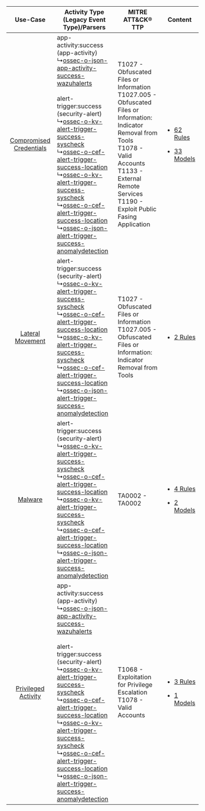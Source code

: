 |    Use-Case    | Activity Type (Legacy Event Type)/Parsers    | MITRE ATT&CK® TTP    | Content    |
|:----:| ---- | ---- | ---- |
| [Compromised Credentials](../../../UseCases/uc_compromised_credentials.md) |  app-activity:success (app-activity)<br> ↳[ossec-o-json-app-activity-success-wazuhalerts](Ps/pC_ossecojsonappactivitysuccesswazuhalerts.md)<br><br> alert-trigger:success (security-alert)<br> ↳[ossec-o-kv-alert-trigger-success-syscheck](Ps/pC_ossecokvalerttriggersuccesssyscheck.md)<br> ↳[ossec-o-cef-alert-trigger-success-location](Ps/pC_ossecocefalerttriggersuccesslocation.md)<br> ↳[ossec-o-kv-alert-trigger-success-syscheck](Ps/pC_ossecokvalerttriggersuccesssyscheck.md)<br> ↳[ossec-o-cef-alert-trigger-success-location](Ps/pC_ossecocefalerttriggersuccesslocation.md)<br> ↳[ossec-o-json-alert-trigger-success-anomalydetection](Ps/pC_ossecojsonalerttriggersuccessanomalydetection.md)<br> | T1027 - Obfuscated Files or Information<br>T1027.005 - Obfuscated Files or Information: Indicator Removal from Tools<br>T1078 - Valid Accounts<br>T1133 - External Remote Services<br>T1190 - Exploit Public Fasing Application<br> | [<ul><li>62 Rules</li></ul><ul><li>33 Models</li></ul>](RM/r_m_ossec_ossec_Compromised_Credentials.md) |
|        [Lateral Movement](../../../UseCases/uc_lateral_movement.md)        |  alert-trigger:success (security-alert)<br> ↳[ossec-o-kv-alert-trigger-success-syscheck](Ps/pC_ossecokvalerttriggersuccesssyscheck.md)<br> ↳[ossec-o-cef-alert-trigger-success-location](Ps/pC_ossecocefalerttriggersuccesslocation.md)<br> ↳[ossec-o-kv-alert-trigger-success-syscheck](Ps/pC_ossecokvalerttriggersuccesssyscheck.md)<br> ↳[ossec-o-cef-alert-trigger-success-location](Ps/pC_ossecocefalerttriggersuccesslocation.md)<br> ↳[ossec-o-json-alert-trigger-success-anomalydetection](Ps/pC_ossecojsonalerttriggersuccessanomalydetection.md)<br>    | T1027 - Obfuscated Files or Information<br>T1027.005 - Obfuscated Files or Information: Indicator Removal from Tools<br>    | [<ul><li>2 Rules</li></ul>](RM/r_m_ossec_ossec_Lateral_Movement.md)    |
|    [Malware](../../../UseCases/uc_malware.md)    |  alert-trigger:success (security-alert)<br> ↳[ossec-o-kv-alert-trigger-success-syscheck](Ps/pC_ossecokvalerttriggersuccesssyscheck.md)<br> ↳[ossec-o-cef-alert-trigger-success-location](Ps/pC_ossecocefalerttriggersuccesslocation.md)<br> ↳[ossec-o-kv-alert-trigger-success-syscheck](Ps/pC_ossecokvalerttriggersuccesssyscheck.md)<br> ↳[ossec-o-cef-alert-trigger-success-location](Ps/pC_ossecocefalerttriggersuccesslocation.md)<br> ↳[ossec-o-json-alert-trigger-success-anomalydetection](Ps/pC_ossecojsonalerttriggersuccessanomalydetection.md)<br>    | TA0002 - TA0002<br>    | [<ul><li>4 Rules</li></ul><ul><li>2 Models</li></ul>](RM/r_m_ossec_ossec_Malware.md)    |
|     [Privileged Activity](../../../UseCases/uc_privileged_activity.md)     |  app-activity:success (app-activity)<br> ↳[ossec-o-json-app-activity-success-wazuhalerts](Ps/pC_ossecojsonappactivitysuccesswazuhalerts.md)<br><br> alert-trigger:success (security-alert)<br> ↳[ossec-o-kv-alert-trigger-success-syscheck](Ps/pC_ossecokvalerttriggersuccesssyscheck.md)<br> ↳[ossec-o-cef-alert-trigger-success-location](Ps/pC_ossecocefalerttriggersuccesslocation.md)<br> ↳[ossec-o-kv-alert-trigger-success-syscheck](Ps/pC_ossecokvalerttriggersuccesssyscheck.md)<br> ↳[ossec-o-cef-alert-trigger-success-location](Ps/pC_ossecocefalerttriggersuccesslocation.md)<br> ↳[ossec-o-json-alert-trigger-success-anomalydetection](Ps/pC_ossecojsonalerttriggersuccessanomalydetection.md)<br> | T1068 - Exploitation for Privilege Escalation<br>T1078 - Valid Accounts<br>    | [<ul><li>3 Rules</li></ul><ul><li>1 Models</li></ul>](RM/r_m_ossec_ossec_Privileged_Activity.md)       |